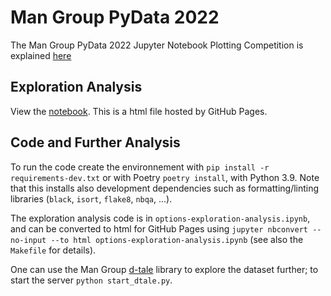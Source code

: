 # Man Group PyData 2022

The Man Group PyData 2022 Jupyter Notebook Plotting Competition is explained [here](https://github.com/man-group/pydata2022)

## Exploration Analysis

View the [notebook](https://gsnidero.github.io/pyData2022/options-exploration-analysis.html). This is a html file hosted by GitHub Pages.

## Code and Further Analysis

To run the code create the environnement with `pip install -r requirements-dev.txt` or with Poetry `poetry install`, with Python 3.9. Note that this installs also development dependencies such as formatting/linting libraries (`black`, `isort`, `flake8`, `nbqa`, ...).

The exploration analysis code is in `options-exploration-analysis.ipynb`, and can be converted to html for GitHub Pages using `jupyter nbconvert --no-input --to html options-exploration-analysis.ipynb` (see also the `Makefile` for details).

One can use the Man Group [d-tale](https://github.com/man-group/dtale) library to explore the dataset further; to start the server `python start_dtale.py`.
